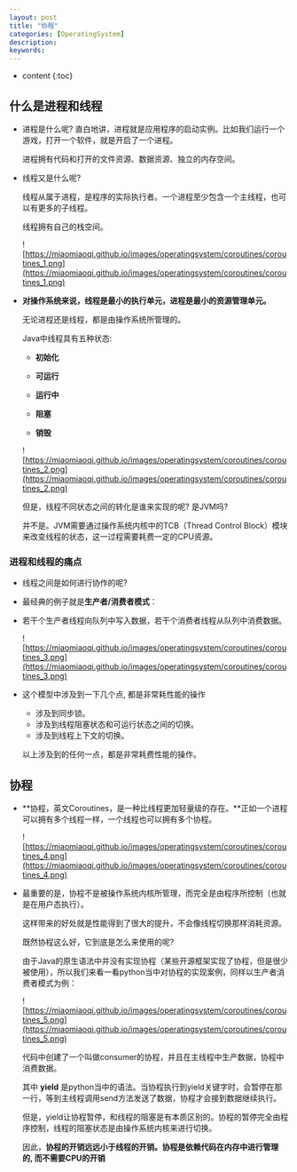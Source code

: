 ```yaml
---
layout: post
title: "协程"
categories: [OperatingSystem]
description:
keywords:
---
```


* content
{:toc} 
## **什么是进程和线程**

* 进程是什么呢? 
  直白地讲，进程就是应用程序的启动实例。比如我们运行一个游戏，打开一个软件，就是开启了一个进程。

  进程拥有代码和打开的文件资源、数据资源、独立的内存空间。

* 线程又是什么呢? 

  线程从属于进程，是程序的实际执行者。一个进程至少包含一个主线程，也可以有更多的子线程。

  线程拥有自己的栈空间。

  ![https://miaomiaoqi.github.io/images/operatingsystem/coroutines/coroutines_1.png](https://miaomiaoqi.github.io/images/operatingsystem/coroutines/coroutines_1.png)

* **对操作系统来说，线程是最小的执行单元，进程是最小的资源管理单元。**

  无论进程还是线程，都是由操作系统所管理的。

  Java中线程具有五种状态:

  * **初始化**

  * **可运行**

  * **运行中**

  * **阻塞**

  * **销毁**

  ![https://miaomiaoqi.github.io/images/operatingsystem/coroutines/coroutines_2.png](https://miaomiaoqi.github.io/images/operatingsystem/coroutines/coroutines_2.png)

  但是，线程不同状态之间的转化是谁来实现的呢? 是JVM吗? 

  并不是。JVM需要通过操作系统内核中的TCB（Thread Control Block）模块来改变线程的状态，这一过程需要耗费一定的CPU资源。

### 进程和线程的痛点

* 线程之间是如何进行协作的呢? 

* 最经典的例子就是**生产者/消费者模式**：

* 若干个生产者线程向队列中写入数据，若干个消费者线程从队列中消费数据。

	![https://miaomiaoqi.github.io/images/operatingsystem/coroutines/coroutines_3.png](https://miaomiaoqi.github.io/images/operatingsystem/coroutines/coroutines_3.png)

* 这个模型中涉及到一下几个点, 都是非常耗性能的操作

	* 涉及到同步锁。
	* 涉及到线程阻塞状态和可运行状态之间的切换。
	* 涉及到线程上下文的切换。

	以上涉及到的任何一点，都是非常耗费性能的操作。

## 协程

* **协程，英文Coroutines，是一种比线程更加轻量级的存在。**正如一个进程可以拥有多个线程一样，一个线程也可以拥有多个协程。

	![https://miaomiaoqi.github.io/images/operatingsystem/coroutines/coroutines_4.png](https://miaomiaoqi.github.io/images/operatingsystem/coroutines/coroutines_4.png)

* 最重要的是，协程不是被操作系统内核所管理，而完全是由程序所控制（也就是在用户态执行）。

	这样带来的好处就是性能得到了很大的提升，不会像线程切换那样消耗资源。

	既然协程这么好，它到底是怎么来使用的呢? 

	由于Java的原生语法中并没有实现协程（某些开源框架实现了协程，但是很少被使用），所以我们来看一看python当中对协程的实现案例，同样以生产者消费者模式为例：

	![https://miaomiaoqi.github.io/images/operatingsystem/coroutines/coroutines_5.png](https://miaomiaoqi.github.io/images/operatingsystem/coroutines/coroutines_5.png)

	代码中创建了一个叫做consumer的协程，并且在主线程中生产数据，协程中消费数据。

	其中 **yield** 是python当中的语法。当协程执行到yield关键字时，会暂停在那一行，等到主线程调用send方法发送了数据，协程才会接到数据继续执行。

	但是，yield让协程暂停，和线程的阻塞是有本质区别的。协程的暂停完全由程序控制，线程的阻塞状态是由操作系统内核来进行切换。

	因此，**协程的开销远远小于线程的开销。协程是依赖代码在内存中进行管理的, 而不需要CPU的开销**

​	